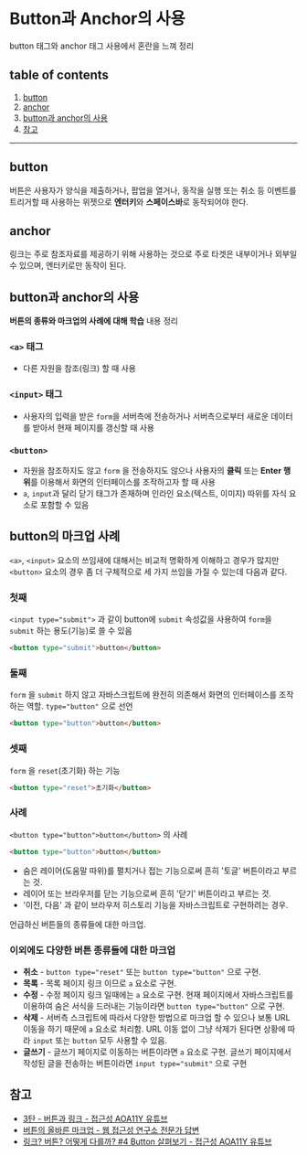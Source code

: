 # Button과 Anchor의 사용

button 태그와 anchor 태그 사용에서 혼란을 느껴 정리



## table of contents

1. [button](#button)
1. [anchor](#anchor)
1. [button과 anchor의 사용](#button과-anchor의-사용)
1. [참고](#참고)

---



## button

버튼은 사용자가 양식을 제출하거나, 팝업을 열거나, 동작을 실행 또는 취소 등 이벤트를 트리거할 때 사용하는 위젯으로 **엔터키**와 **스페이스바**로 동작되어야 한다.  



## anchor 

링크는 주로 참조자료를 제공하기 위해 사용하는 것으로 주로 타겟은 내부이거나 외부일 수 있으며, 엔터키로만 동작이 된다. 


## button과 anchor의 사용

**버튼의 종류와 마크업의 사례에 대해 학습** 내용 정리

### `<a>` 태그

- 다른 자원을 참조(링크) 할 때 사용

### `<input>` 태그

- 사용자의 입력을 받은 `form`을 서버측에 전송하거나 서버측으로부터 새로운 데이터를 받아서 현재 페이지를 갱신할 때 사용

### `<button>`

- 자원을 참조하지도 않고 `form` 을 전송하지도 않으나 사용자의 **클릭** 또는 **Enter 행위**를 이용해서 화면의 인터페이스를 조작하고자 할 때 사용 
- `a`, `input`과 달리 닫기 태그가 존재하며 인라인 요소(텍스트, 이미지) 따위를 자식 요소로 포함할 수 있음



## button의 마크업 사례

`<a>`, `<input>` 요소의 쓰임새에 대해서는 비교적 명확하게 이해하고 경우가 많지만 `<button>` 요소의 경우 좀 더 구체적으로 세 가지 쓰임을 가질 수 있는데 다음과 같다.

### 첫째

`<input type="submit">` 과 같이 button에  `submit` 속성값을 사용하여 `form`을 `submit` 하는 용도(기능)로 쓸 수 있음

```html
<button type="submit">button</button>
```



### 둘째
`form` 을 `submit` 하지 않고 자바스크립트에 완전히 의존해서 화면의 인터페이스를 조작하는 역할. `type="button"` 으로 선언

```html
<button type="button">button</button>
```

### 셋째
`form` 을 `reset`(초기화) 하는 기능 

```html
<button type="reset">초기화</button>
```


### 사례

`<button type="button">button</button>` 의 사례

```html
<button type="button">button</button>
```

- 숨은 레이어(도움말 따위)를 펼치거나 접는 기능으로써 흔히 '토글' 버튼이라고 부르는 것.
- 레이어 또는 브라우저를 닫는 기능으로써 흔히 '닫기' 버튼이라고 부르는 것.
- '이전, 다음' 과 같이 브라우저 히스토리 기능을 자바스크립트로 구현하려는 경우.

언급하신 버튼들의 종류들에 대한 마크업.



### 이외에도 다양한 버튼 종류들에 대한 마크업

- **취소** - `button type="reset"` 또는 `button type="button"` 으로 구현.
- **목록** - 목록 페이지 링크 이므로 `a` 요소로 구현.
- **수정** - 수정 페이지 링크 일때에는 `a` 요소로 구현. 현재 페이지에서 자바스크립트를 이용하여 숨은 서식을 드러내는 기능이라면 `button type="button"` 으로 구현.
- **삭제** - 서버측 스크립트에 따라서 다양한 방법으로 마크업 할 수 있으나 보통 URL 이동을 하기 때문에 `a` 요소로 처리함. URL 이동 없이 그냥 삭제가 된다면 상황에 따라 `input` 또는 `button` 모두 사용할 수 있음.
- **글쓰기** - 글쓰기 페이지로 이동하는 버튼이라면 `a` 요소로 구현. 글쓰기 페이지에서 작성된 글을 전송하는 버튼이라면 `input type="submit"` 으로 구현



## 참고

- [3탄 - 버튼과 링크 - 접근성 AOA11Y 유튜브](https://www.youtube.com/watch?v=dhsr2LGTA-s)
- [버튼의 올바른 마크업 - 웹 접근성 연구소 전문가 답변](https://www.wah.or.kr:444/Participation/consultingView.asp?cType=&seq=1079&page=1?cType=&FindTxt=&cMail=)
- [링크? 버튼? 어떻게 다를까? #4 Button 살펴보기 - 접근성 AOA11Y 유튜브](https://www.youtube.com/watch?v=z3MlZIlMjXk)